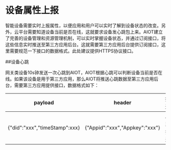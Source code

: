 # 设备属性上报

智能设备需要实时上报属性，以便应用和用户可以实时了解到设备状态的改变。另外，云平台需要知道设备当前是否在线，这就要求设备发心跳包上来。AIOT建立了完善的设备管理和资源管理机制，可以实时掌握设备状态，并通过订阅接口，将这些信息实时推送至第三方应用后台。这就需要第三方应用后台提供订阅接口，这里需要规范一下接口的数据格式。此处建议提供HTTPS协议接口。

##设备心跳

网关类设备10s钟发送一次心跳到AIOT，AIOT根据心跳可以判断设备当前是否在线。如果该设备是用于第三方应用，那么AIOT将推送心跳数据至第三方应用后台，需要第三方应用提供接口，数据格式如下：

| payload | header | 描述 |
| -- | -- | -- |
| {"did":"xxx","timeStamp":xxx} | {"Appid":"xxx","Appkey":"xxx"} | 心跳推送 |


